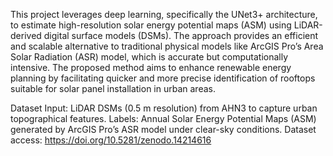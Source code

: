 This project leverages deep learning, specifically the UNet3+ architecture, to estimate high-resolution solar energy potential maps (ASM) using LiDAR-derived digital surface models (DSMs). The approach provides an efficient and scalable alternative to traditional physical models like ArcGIS Pro’s Area Solar Radiation (ASR) model, which is accurate but computationally intensive. The proposed method aims to enhance renewable energy planning by facilitating quicker and more precise identification of rooftops suitable for solar panel installation in urban areas.

Dataset
Input:
LiDAR DSMs (0.5 m resolution) from AHN3 to capture urban topographical features.
Labels:
Annual Solar Energy Potential Maps (ASM) generated by ArcGIS Pro’s ASR model under clear-sky conditions.
Dataset access: https://doi.org/10.5281/zenodo.14214616
